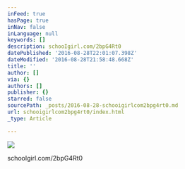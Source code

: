 ```yaml
---
inFeed: true
hasPage: true
inNav: false
inLanguage: null
keywords: []
description: schooIgirl.com/2bpG4Rt0
datePublished: '2016-08-28T22:01:07.398Z'
dateModified: '2016-08-28T21:58:48.668Z'
title: ''
author: []
via: {}
authors: []
publisher: {}
starred: false
sourcePath: _posts/2016-08-28-schooigirlcom2bpg4rt0.md
url: schooigirlcom2bpg4rt0/index.html
_type: Article

---
```

![](https://the-grid-user-content.s3-us-west-2.amazonaws.com/ebce6e5b-bd8a-4fb5-819b-411eb6aa9e63.jpg)

schooIgirl.com/2bpG4Rt0